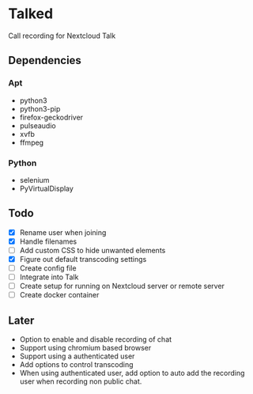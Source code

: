 # Talked

Call recording for Nextcloud Talk

## Dependencies

### Apt

* python3
* python3-pip
* firefox-geckodriver
* pulseaudio
* xvfb
* ffmpeg

### Python

* selenium
* PyVirtualDisplay

## Todo

- [x] Rename user when joining
- [x] Handle filenames
- [ ] Add custom CSS to hide unwanted elements
- [x] Figure out default transcoding settings
- [ ] Create config file
- [ ] Integrate into Talk
- [ ] Create setup for running on Nextcloud server or remote server
- [ ] Create docker container

## Later
* Option to enable and disable recording of chat
* Support using chromium based browser
* Support using a authenticated user
* Add options to control transcoding
* When using authenticated user, add option to auto add the recording user when recording non public chat.
